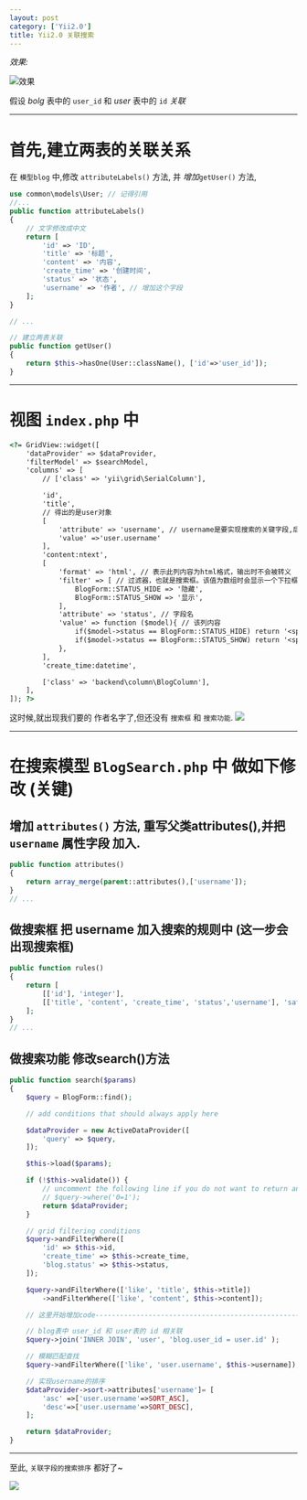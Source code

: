 ```yaml
---
layout: post
category: ['Yii2.0']
title: Yii2.0 关联搜索
---
```


*效果:*

![效果](http://oi2atwmcz.bkt.clouddn.com/2.png)

假设 *bolg* 表中的 `user_id` 和 *user* 表中的 `id` *关联*

* * *

# 首先,建立两表的关联关系

在 `模型blog` 中,修改 `attributeLabels()` 方法, 并 *增加*`getUser()` 方法,
```php
use common\models\User; // 记得引用
//...
public function attributeLabels()
{
	// 文字修改成中文
    return [
        'id' => 'ID',
        'title' => '标题',
        'content' => '内容',
        'create_time' => '创建时间',
        'status' => '状态',
        'username' => '作者', // 增加这个字段
    ];
}

// ...

// 建立两表关联
public function getUser()
{
    return $this->hasOne(User::className(), ['id'=>'user_id']);
}
```

* * *

# 视图 `index.php` 中
```html
<?= GridView::widget([
    'dataProvider' => $dataProvider,
    'filterModel' => $searchModel,
    'columns' => [
        // ['class' => 'yii\grid\SerialColumn'],

        'id',
        'title',
        // 得出的是user对象
        [
            'attribute' => 'username', // username是要实现搜索的关键字段,后面会增加
            'value' =>'user.username'
        ],
        'content:ntext',
        [
            'format' => 'html', // 表示此列内容为html格式，输出时不会被转义
            'filter' => [ // 过滤器，也就是搜索框。该值为数组时会显示一个下拉框（dropdown list）
                BlogForm::STATUS_HIDE => '隐藏',
                BlogForm::STATUS_SHOW => '显示',
            ],
            'attribute' => 'status', // 字段名
            'value' => function ($model){ // 该列内容
                if($model->status == BlogForm::STATUS_HIDE) return '<span class="label label-danger">隐藏中</span>';
                if($model->status == BlogForm::STATUS_SHOW) return '<span class="label label-success">显示中</span>';
            },
        ],
        'create_time:datetime',

        ['class' => 'backend\column\BlogColumn'],
    ],
]); ?>
```
这时候,就出现我们要的 作者名字了,但还没有 `搜索框` 和 `搜索功能`.
![](http://oi2atwmcz.bkt.clouddn.com/4.png)

* * *

# 在搜索模型 `BlogSearch.php` 中 做如下修改 (关键)
## 增加 `attributes()` 方法, 重写父类attributes(),并把 `username` 属性字段 加入.
```php
public function attributes()
{
	return array_merge(parent::attributes(),['username']);
}
// ...
```

## 做搜索框 把 username 加入搜索的规则中 (这一步会出现搜索框)
```php
public function rules()
{
    return [
        [['id'], 'integer'],
        [['title', 'content', 'create_time', 'status','username'], 'safe'],
    ];
}
// ...
```

## 做搜索功能 修改search()方法
```php
public function search($params)
{
    $query = BlogForm::find();

    // add conditions that should always apply here

    $dataProvider = new ActiveDataProvider([
        'query' => $query,
    ]);

    $this->load($params);

    if (!$this->validate()) {
        // uncomment the following line if you do not want to return any records when validation fails
        // $query->where('0=1');
        return $dataProvider;
    }

    // grid filtering conditions
    $query->andFilterWhere([
        'id' => $this->id,
        'create_time' => $this->create_time,
        'blog.status' => $this->status,
    ]);

    $query->andFilterWhere(['like', 'title', $this->title])
        ->andFilterWhere(['like', 'content', $this->content]);

	// 这里开始增加code----------------------------------------------------------

	// blog表中 user_id 和 user表的 id 相关联
    $query->join('INNER JOIN', 'user', 'blog.user_id = user.id' );

	// 模糊匹配查找
    $query->andFilterWhere(['like', 'user.username', $this->username]);

	// 实现username的排序
    $dataProvider->sort->attributes['username']= [
        'asc' =>['user.username'=>SORT_ASC],
        'desc'=>['user.username'=>SORT_DESC],
    ];

    return $dataProvider;
}
```

* * *

至此, `关联字段的搜索排序` 都好了~

![](http://oi2atwmcz.bkt.clouddn.com/5.png)
